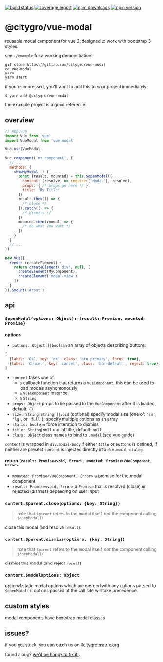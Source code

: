 [![build status](https://gitlab.com/citygro/vue-modal/badges/latest/build.svg)](https://gitlab.com/citygro/vue-modal/commits/latest)
[![coverage report](https://gitlab.com/citygro/vue-modal/badges/latest/coverage.svg)](https://gitlab.com/citygro/vue-modal/commits/latest)
[![npm downloads](https://img.shields.io/npm/dt/@citygro/vue-modal.svg)](https://npmjs.org/package/@citygro/vue-modal)
[![npm version](https://img.shields.io/npm/v/@citygro/vue-modal.svg)](https://npmjs.org/package/@citygro/vue-modal)

@citygro/vue-modal
==================

reusable modal component for vue 2; designed to work with bootstrap 3 styles.


see `./example` for a working demonstration!

```
git clone https://gitlab.com/citygro/vue-modal
cd vue-modal
yarn
yarn start
```

if you're impressed, you'll want to add this to your project immediately:

```
$ yarn add @citygro/vue-modal
```

the example project is a good reference.

## overview

```js
// App.vue
import Vue from 'vue'
import VueModal from 'vue-modal'

Vue.use(VueModal)

Vue.component('my-component', {
  // ...
  methods: {
    showMyModal () {
      const {result, mounted} = this.$openModal({
        content: (resolve) => require(['Modal'], resolve),
        props: { /* props go here */ },
        title: 'My Title'
      })
      result.then(() => {
        /* close */
      }).catch(() => {
        /* dismiss */
      })
      mounted.then((modal) => {
        /* do what you want */
      })
    }
  }
  // ...
})

new Vue({
  render (createElement) {
    return createElement('div', null, [
      createElement(MyComponent),
      createElement('modal-view')
    ])
  }
}).$mount('#root')

```

## api

### `$openModal(options: Object): {result: Promise, mounted: Promise}`

#### options

- `buttons: Object[]|boolean` an array of objects describing buttons:
```js
[
  {label: 'Ok', key: 'ok', class: 'btn-primary', focus: true},
  {label: 'Cancel', key: 'cancel', class: 'btn-default', reject: true}
]
```
- `content` takes one of
  - a callback function that returns a `VueComponent`, this can be used to load modals asynchronously
  - a `VueComponent` instance
  - a `String`
- `props: Object` props to be passed to the `VueComponent` after it is loaded, default: `{}`
- `size: String|String[]|void` (optional) specify modal size (one of: `'sm'`, `'lg'`, or `'full'`); specify multiple
  options as an array
- `static: boolean` force interation to dismiss
- `title: String|null` modal title, default: `null`
- `class: Object` class names to bind to `.modal` (see [vue guide])


`content` is wrapped in `div.modal-body` if either `title` or `buttons` is defined, if neither are present `content`
 is injected directly into `div.modal-dialog`.
 
[vue guide]: https://vuejs.org/v2/guide/class-and-style.html

#### return `{result: Promise<void, Error>, mounted: Promise<VueComponent, Error>`

- `mounted: Promise<VueComponent, Error>` a promise for the modal component
- `result: Promise<void, Error>` a `Promise` that is resolved (close) or rejected (dismiss) depending on user input

### `content.$parent.close(options: {key: String})`

> note that `$parent` refers to the modal itself, *not* the component calling `$openModal()`

close this modal (and resolve `result`).

### `content.$parent.dismiss(options: {key: String})`

> note that `$parent` refers to the modal itself, *not* the component calling `$openModal()`

dismiss this modal (and reject `result`)

### `content.$modalOptions: Object` 

optional static modal options which are merged with any options passed to `$openModal()`. options passed at the call
site will take precedence.

## custom styles

modal components have bootstrap modal classes

## issues?

if you get stuck, you can catch us on [#citygro:matrix.org](https://riot.im/app/#/room/#citygro:matrix.org)

found a bug? [we'd be happy to fix it!](https://gitlab.com/citygro/vue-modal/issues).
